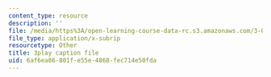 ```yaml
---
content_type: resource
description: ''
file: /media/https%3A/open-learning-course-data-rc.s3.amazonaws.com/3-091sc-introduction-to-solid-state-chemistry-fall-2010/6af6ea86801fe55e4868fec714e50fda_LHRZLeQ2aaM.srt
file_type: application/x-subrip
resourcetype: Other
title: 3play caption file
uid: 6af6ea86-801f-e55e-4868-fec714e50fda
---
```

